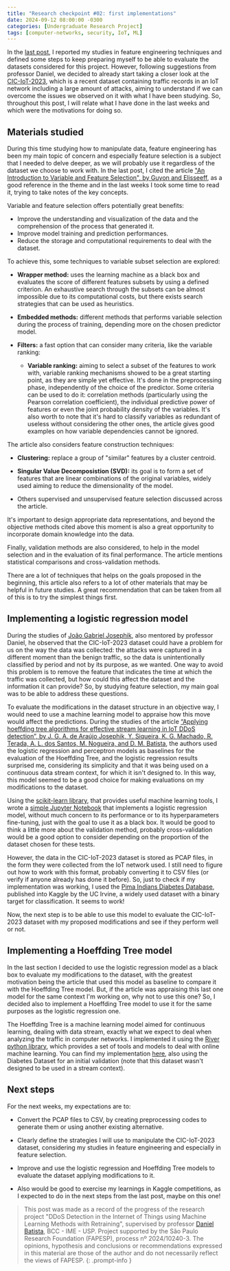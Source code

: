 ```yaml
---
title: "Research checkpoint #02: first implementations"
date: 2024-09-12 08:00:00 -0300
categories: [Undergraduate Research Project]
tags: [computer-networks, security, IoT, ML]
---
```


In the [last post](https://otavioolsilva.github.io/posts/research-01/), I reported my studies in feature engineering techniques and defined some steps to keep preparing myself to be able to evaluate the datasets considered for this project. However, following suggestions from professor Daniel, we decided to already start taking a closer look at the [CIC-IoT-2023](https://www.unb.ca/cic/datasets/iotdataset-2023.html), which is a recent dataset containing traffic records in an IoT network including a large amount of attacks, aiming to understand if we can overcome the issues we observed on it with what I have been studying. So, throughout this post, I will relate what I have done in the last weeks and which were the motivations for doing so.

## Materials studied

During this time studying how to manipulate data, feature engineering has been my main topic of concern and especially feature selection is a subject that I needed to delve deeper, as we will probably use it regardless of the dataset we choose to work with. In the last post, I cited the article ["An Introduction to Variable and Feature Selection", by Guyon and Elisseeff](https://dl.acm.org/doi/10.5555/944919.944968), as a good reference in the theme and in the last weeks I took some time to read it, trying to take notes of the key concepts.

Variable and feature selection offers potentially great benefits:
- Improve the understanding and visualization of the data and the comprehension of the process that generated it.
- Improve model training and prediction performances.
- Reduce the storage and computational requirements to deal with the dataset.

To achieve this, some techniques to variable subset selection are explored:

- **Wrapper method:** uses the learning machine as a black box and evaluates the score of different features subsets by using a defined criterion. An exhaustive search through the subsets can be almost impossible due to its computational costs, but there exists search strategies that can be used as heuristics.

- **Embedded methods:** different methods that performs variable selection during the process of training, depending more on the chosen predictor model.

- **Filters:** a fast option that can consider many criteria, like the variable ranking:
	- **Variable ranking:** aiming to select a subset of the features to work with, variable ranking mechanisms showed to be a great starting point, as they are simple yet effective. It's done in the preprocessing phase, independently of the choice of the predictor. Some criteria can be used to do it: correlation methods (particularly using the Pearson correlation coefficient), the individual predictive power of features or even the joint probability density of the variables. It's also worth to note that it's hard to classify variables as redundant of useless without considering the other ones, the article gives good examples on how variable dependencies cannot be ignored.

The article also considers feature construction techniques: 

- **Clustering:** replace a group of "similar" features by a cluster centroid.

- **Singular Value Decomposistion (SVD):** its goal is to form a set of features that are linear combinations of the original variables, widely used aiming to reduce the dimensionality of the model.

- Others supervised and unsupervised feature selection discussed across the article.

It's important to design appropriate data representations, and beyond the objective methods cited above this moment is also a great opportunity to incorporate domain knowledge into the data.

Finally, validation methods are also considered, to help in the model selection and in the evaluation of its final performance. The article mentions statistical comparisons and cross-validation methods.

There are a lot of techniques that helps on the goals proposed in the beginning, this article also refers to a lot of other materials that may be helpful in future studies. A great recommendation that can be taken from all of this is to try the simplest things first.

## Implementing a logistic regression model

During the studies of [João Gabriel Josephik](https://bv.fapesp.br/pt/pesquisador/728516/joao-gabriel-andrade-de-araujo-josephik/), also mentored by professor Daniel, he observed that the CIC-IoT-2023 dataset could have a problem for us on the way the data was collected: the attacks were captured in a different moment than the benign traffic, so the data is unintentionally classified by period and not by its purpose, as we wanted. One way to avoid this problem is to remove the feature that indicates the time at which the traffic was collected, but how could this affect the dataset and the information it can provide? So, by studying feature selection, my main goal was to be able to address these questions.

To evaluate the modifications in the dataset structure in an objective way, I would need to use a machine learning model to appraise how this move would affect the predictions. During the studies of the article [“Applying hoeffding tree algorithms for effective stream learning in IoT DDoS detection”, by J. G. A. de Araújo Josephik, Y. Siqueira, K. G. Machado, R. Terada, A. L. dos Santos, M. Nogueira, and D. M. Batista](https://ieeexplore.ieee.org/document/10361862), the authors used the logistic regression and perceptron models as baselines for the evaluation of the Hoeffding Tree, and the logistic regression results surprised me, considering its simplicity and that it was being used on a continuous data stream context, for which it isn't designed to. In this way, this model seemed to be a good choice for making evaluations on my modifications to the dataset.

Using the [scikit-learn library](https://scikit-learn.org/), that provides useful machine learning tools, I wrote a [simple Jupyter Notebook](https://github.com/otavioolsilva/ddos-detection-iot-SI/blob/main/studies-and-tests/baseline-ml-models/logistic-regression-tests.ipynb) that implements a logistic regression model, without much concern to its performance or to its hyperparameters fine-tuning, just with the goal to use it as a black box. It would be good to think a little more about the validation method, probably cross-validation would be a good option to consider depending on the proportion of the dataset chosen for these tests.

However, the data in the CIC-IoT-2023 dataset is stored as PCAP files, in the form they were collected from the IoT network used. I still need to figure out how to work with this format, probably converting it to CSV files (or verify if anyone already has done it before). So, just to check if my implementation was working, I used the [Pima Indians Diabetes Database](https://www.kaggle.com/datasets/uciml/pima-indians-diabetes-database), published into Kaggle by the UC Irvine, a widely used dataset with a binary target for classification. It seems to work!

Now, the next step is to be able to use this model to evaluate the CIC-IoT-2023 dataset with my proposed modifications and see if they perform well or not.

## Implementing a Hoeffding Tree model

In the last section I decided to use the logistic regression model as a black box to evaluate my modifications to the dataset, with the greatest motivation being the article that used this model as baseline to compare it with the Hoeffding Tree model. But, if the article was appraising this last one model for the same context I'm working on, why not to use this one? So, I decided also to implement a Hoeffding Tree model to use it for the same purposes as the logistic regression one.

The Hoeffding Tree is a machine learning model aimed for continuous learning, dealing with data stream, exactly what we expect to deal when analyzing the traffic in computer networks. I implemented it using the [River python library](https://riverml.xyz/latest/), which provides a set of tools and models to deal with online machine learning. You can find my implementation [here](https://github.com/otavioolsilva/ddos-detection-iot-SI/blob/main/studies-and-tests/baseline-ml-models/hoeffding-tree-tests.ipynb), also using the Diabetes Dataset for an initial validation (note that this dataset wasn't designed to be used in a stream context).

## Next steps

For the next weeks, my expectations are to:

- Convert the PCAP files to CSV, by creating preprocessing codes to generate them or using another existing alternative.

- Clearly define the strategies I will use to manipulate the CIC-IoT-2023 dataset, considering my studies in feature engineering and especially in feature selection.

- Improve and use the logistic regression and Hoeffding Tree models to evaluate the dataset applying modifications to it.

- Also would be good to exercise my learnings in Kaggle competitions, as I expected to do in the next steps from the last post, maybe on this one!

> This post was made as a record of the progress of the research project "DDoS Detection in the Internet of Things using Machine Learning Methods with Retraining", supervised by professor [Daniel Batista](https://www.ime.usp.br/~batista/), BCC - IME - USP. Project supported by the São Paulo Research Foundation (FAPESP), process nº 2024/10240-3. The opinions, hypothesis and conclusions or recommendations expressed in this material are those of the author and do not necessarily reflect the views of FAPESP.
{: .prompt-info }


